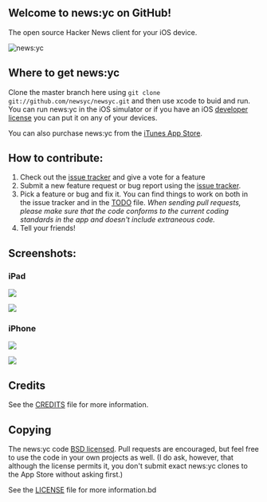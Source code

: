 ## Welcome to news:yc on GitHub!

The open source Hacker News client for your iOS device.

![news:yc](http://a4.mzstatic.com/us/r1000/064/Purple/v4/e2/80/ed/e280edf7-abeb-e0f4-d922-603d4da1fbdd/mzm.ybigxjni.175x175-75.jpg)

## Where to get news:yc

Clone the master branch here using `git clone git://github.com/newsyc/newsyc.git` and then use xcode to buid and run. You can run news:yc in the iOS simulator or if you have an iOS [developer license](https://developer.apple.com/programs/ios/) you can put it on any of your devices.

You can also purchase news:yc from the [iTunes App Store](http://itunes.apple.com/us/app/news-yc/id434787119?mt=8).

## How to contribute:

1. Check out the [issue tracker](https://github.com/newsyc/newsyc/issues) and give a vote for a feature
2. Submit a new feature request or bug report using the [issue tracker](https://github.com/newsyc/newsyc/issues).
3. Pick a feature or bug and fix it. You can find things to work on both in the issue tracker and in the [TODO](https://github.com/newsyc/newsyc/blob/master/TODO) file. _When sending pull requests, please make sure that the code conforms to the current coding standards in the app and doesn't include extraneous code._
4. Tell your friends!

## Screenshots:

### iPad

![](http://i.imgur.com/LBBzz.png)

![](http://i.imgur.com/PWEsU.png)

### iPhone

![](http://i.imgur.com/FQrjP.png)

![](http://i.imgur.com/bfDwM.png)

## Credits

See the [CREDITS](https://github.com/newsyc/newsyc/blob/master/CREDITS) file for more information.

## Copying

The news:yc code [BSD licensed](http://www.opensource.org/licenses/bsd-license.php). Pull requests are encouraged, but feel free to use the code in your own projects as well. (I do ask, however, that although the license permits it, you don't submit exact news:yc clones to the App Store without asking first.)

See the [LICENSE](https://github.com/newsyc/newsyc/blob/master/LICENSE) file for more information.bd